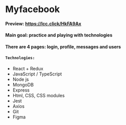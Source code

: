 # Myfacebook
#### Preview: https://lcc.click/HkFA9Ax

#### Main goal: practice and playing with technologies 
#### There are 4 pages: login, profile, messages and users

#### `Technologies:`
- React + Redux
- JavaScript / TypeScript
- Node js
- MongoDB
- Express
- Html, CSS, CSS modules
- Jest
- Axios
- Git 
- Figma

